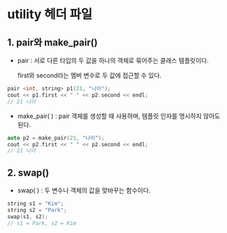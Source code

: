 # utility 헤더 파일

## 1. pair와 make_pair()

- pair : 서로 다른 타입의 두 값을 하나의 객체로 묶어주는 클래스 템플릿이다.
    
    first와 second라는 멤버 변수로 두 값에 접근할 수 있다.
    

```cpp
pair <int, string> p1(21, "나이");
cout << p1.first << " " << p2.second << endl;
// 21 나이
```

- make_pair( ) : pair 객체를 생성할 때 사용하며, 템플릿 인자를 명시하지 않아도 된다.

```cpp
auto p2 = make_pair(21, "나이");
cout << p2.first << " " << p2.second << endl;
// 21 나이
```

## 2. swap()

- swap( ) : 두 변수나 객체의 값을 맞바꾸는 함수이다.

```cpp
string s1 = "Kim";
string s2 = "Park";
swap(s1, s2);
// s1 = Park, s2 = Kim
```